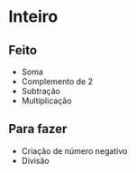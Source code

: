 # Inteiro

## Feito
* Soma
* Complemento de 2
* Subtração
* Multiplicação

## Para fazer
* Criação de número negativo
* Divisão